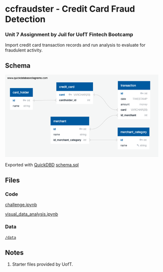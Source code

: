 # ccfraudster - Credit Card Fraud Detection

### Unit 7 Assignment by Juil for UofT Fintech Bootcamp

Import credit card transaction records and run analysis to evaluate for fraudulent activity.

## Schema

![ERD Diagram](images/schema.png)

Exported with [QuickDBD](https://app.quickdatabasediagrams.com/#/d/8JR3xd)
[schema.sql](data/schema.sql)

## Files 

### Code 

[challenge.ipynb](challenge.ipynb])

[visual_data_analysis.ipynb](visual_data_analysis.ipynb)

### Data 

[`/data`](/data)

## Notes
1. Starter files provided by UofT. 
